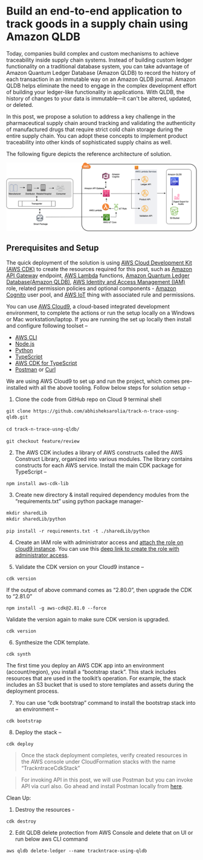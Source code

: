 # Build an end-to-end application to track goods in a supply chain using Amazon QLDB

Today, companies build complex and custom mechanisms to achieve traceability inside supply chain systems. Instead of building custom ledger functionality on a traditional database system, you can take advantage of Amazon Quantum Ledger Database (Amazon QLDB) to record the history of each transaction in an immutable way on an Amazon QLDB journal. Amazon QLDB helps eliminate the need to engage in the complex development effort of building your ledger-like functionality in applications. With QLDB, the history of changes to your data is immutable—it can't be altered, updated, or deleted. 

In this post, we propose a solution to address a key challenge in the pharmaceutical supply chain around tracking and validating the authenticity of manufactured drugs that require strict cold chain storage during the entire supply chain. You can adopt these concepts to implement product traceability into other kinds of sophisticated supply chains as well.

The following figure depicts the reference architecture of solution. 

![Architecture](trackntrace_arch.png)

## Prerequisites and Setup

The quick deployment of the solution is using [AWS Cloud Development Kit (AWS CDK)](https://docs.aws.amazon.com/cdk/v2/guide/home.html) to create the resources required for this post, such as [Amazon API Gateway](https://aws.amazon.com/api-gateway/) endpoint, [AWS Lambda](https://aws.amazon.com/lambda/) functions, [Amazon Quantum Ledger Database(Amazon QLDB)](https://aws.amazon.com/qldb/), [AWS Identity and Access Management (IAM)](http://aws.amazon.com/iam) role, related permission policies and optional components - [Amazon Cognito](https://aws.amazon.com/cognito/) user pool, and [AWS IoT](https://aws.amazon.com/iot/) thing with associated rule and permissions. 

You can use [AWS Cloud9](https://docs.aws.amazon.com/cloud9/latest/user-guide/setup-express.html), a cloud-based integrated development environment, to complete the actions or run the setup locally on a Windows or Mac workstation/laptop. If you are running the set up locally then install and configure following toolset – 

* [AWS CLI](https://docs.aws.amazon.com/cli/latest/userguide/getting-started-install.html)
* [Node.js](https://nodejs.org/en/download)
* [Python](https://www.python.org/downloads/release/python-3716/)
* [TypeScript](https://www.npmjs.com/package/typescript)
* [AWS CDK for TypeScript](https://docs.aws.amazon.com/cdk/v2/guide/getting_started.html) 
* [Postman](https://www.postman.com/) or [Curl](https://curl.se/)

We are using AWS Cloud9 to set up and run the project, which comes pre-installed with all the above tooling. Follow below steps for solution setup - 

1)	Clone the code from GitHub repo on Cloud 9 terminal shell
```
git clone https://github.com/abhisheksarolia/track-n-trace-usng-qldb.git

cd track-n-trace-usng-qldb/

git checkout feature/review
```

2)	The AWS CDK includes a library of AWS constructs called the AWS Construct Library, organized into various modules. The library contains constructs for each AWS service. Install the main CDK package for TypeScript – 
```
npm install aws-cdk-lib  
```
3)	Create new directory & install required dependency modules from the “requirements.txt” using python package manager-
```
mkdir sharedLib
mkdir sharedLib/python

pip install -r requirements.txt -t ./sharedLib/python  
```
4)	Create an IAM role with administrator access and [attach the role on cloud9 instance](https://aws.amazon.com/blogs/security/easily-replace-or-attach-an-iam-role-to-an-existing-ec2-instance-by-using-the-ec2-console/). You can use this [deep link to create the role with administrator access](https://console.aws.amazon.com/iam/home#/roles$new?step=review&commonUseCase=EC2%2BEC2&selectedUseCase=EC2&policies=arn:aws:iam::aws:policy%2FAdministratorAccess).


5)	Validate the CDK version on your Cloud9 instance – 
```
cdk version
```
If the output of above command comes as “2.80.0”, then upgrade the CDK to “2.81.0”
```
npm install -g aws-cdk@2.81.0 --force 
```
Validate the version again to make sure CDK version is upgraded.
```
cdk version 
```
6)	Synthesize the CDK template. 
```
cdk synth
```

The first time you deploy an AWS CDK app into an environment (account/region), you install a “bootstrap stack”. This stack includes resources that are used in the toolkit’s operation. For example, the stack includes an S3 bucket that is used to store templates and assets during the deployment process. 

7)	You can use “cdk bootstrap” command to install the bootstrap stack into an environment – 
```
cdk bootstrap
``` 

8)	Deploy the stack – 
```
cdk deploy
```

> Once the stack deployment completes, verify created resources in the AWS console under CloudFormation stacks with the name “TrackntraceCdkStack”


> For invoking API in this post, we will use Postman but you can invoke API via curl also. Go ahead and install Postman locally from [here](https://www.postman.com/downloads/?utm_source=postman-home).



Clean Up:

1. Destroy the resources - 
```
cdk destroy 
```

2. Edit QLDB delete protection from AWS Console and delete that on UI or run below aws CLI command 

```
aws qldb delete-ledger --name trackntrace-using-qldb

```





